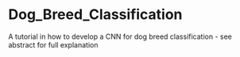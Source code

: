 # Dog_Breed_Classification
A tutorial in how to develop a CNN for dog breed classification - see abstract for full explanation
